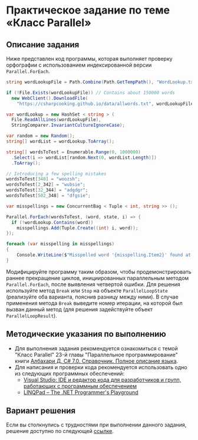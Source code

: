 # Практическое задание по теме «Класс Parallel»

## Описание задания

Ниже представлен код программы, которая выполняет проверку орфографии с использованием индексированной версии `Parallel.ForEach`.

```csharp
string wordLookupFile = Path.Combine(Path.GetTempPath(), "WordLookup.txt");

if (!File.Exists(wordLookupFile)) // Contains about 150000 words
  new WebClient().DownloadFile(
    "https://csharpcooking.github.io/data/allwords.txt", wordLookupFile);

var wordLookup = new HashSet < string > (
  File.ReadAllLines(wordLookupFile),
  StringComparer.InvariantCultureIgnoreCase);

var random = new Random();
string[] wordList = wordLookup.ToArray();

string[] wordsToTest = Enumerable.Range(0, 1000000)
  .Select(i => wordList[random.Next(0, wordList.Length)])
  .ToArray();

// Introducing a few spelling mistakes
wordsToTest[340] = "woozsh";
wordsToTest[2_342] = "wubsie";
wordsToTest[32_344] = "adgdgr";
wordsToTest[502_348] = "dfgsie";

var misspellings = new ConcurrentBag < Tuple < int, string >> ();

Parallel.ForEach(wordsToTest, (word, state, i) => {
  if (!wordLookup.Contains(word))
    misspellings.Add(Tuple.Create((int) i, word));
});

foreach (var misspelling in misspellings)
{
    Console.WriteLine($"Misspelled word '{misspelling.Item2}' found at position {misspelling.Item1}");
}
```

Модифицируйте программу таким образом, чтобы продемонстрировать раннее прекращение циклов, инициированных параллельным методом  `Parallel.ForEach`, после выявления четвертой ошибки. Для решения используйте метод `Break` или `Stop` на объекте `ParallelLoopState` (реализуйте оба варианта, пояснив разницу между ними). В случае применения метода `Break` выведите номер итерации, на которой был вызван данный метод (для решения задействуйте объект `ParallelLoopResult`).

## Методические указания по выполнению

- Для выполнения задания рекомендуется ознакомиться с темой "Класс Parallel" 23-й главы "Параллельное программирование" книги [Албахари Д. C# 7.0. Справочник. Полное описание языка](https://csharpcooking.github.io/theory/AlbahariCSharp7Ru.pdf).
- Для написания и проверки кода рекомендуется использовать одно из следующих программных обеспечений:
  - [Visual Studio: IDE и редактор кода для разработчиков и групп, работающих с программным обеспечением](https://visualstudio.microsoft.com/)
  - [LINQPad – The .NET Programmer's Playground](https://www.linqpad.net/)

## Вариант решения

Если вы столкнулись с трудностями при выполнении данного задания, решение доступно по следующей [ссылке](https://github.com/CSharpCooking/ParallelProgramming/blob/Class-Parallel/Class-Parallel-Task-Solution/Program.cs).